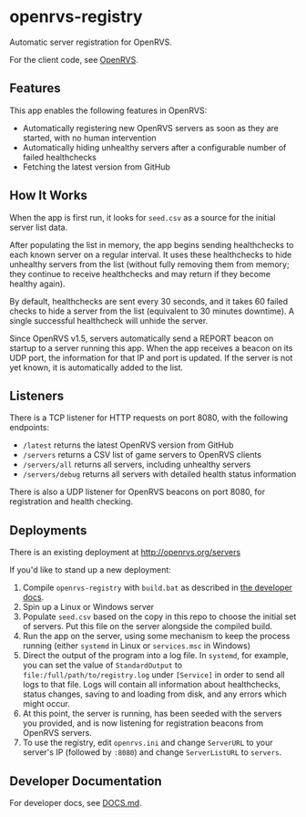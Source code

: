 # openrvs-registry

Automatic server registration for OpenRVS.

For the client code, see [OpenRVS](https://github.com/OpenRVS-devs/OpenRVS).

## Features

This app enables the following features in OpenRVS:

- Automatically registering new OpenRVS servers as soon as they are started, with no human intervention
- Automatically hiding unhealthy servers after a configurable number of failed healthchecks
- Fetching the latest version from GitHub

## How It Works

When the app is first run, it looks for `seed.csv` as a source for the initial
server list data.

After populating the list in memory, the app begins sending healthchecks to each
known server on a regular interval. It uses these healthchecks to hide unhealthy
servers from the list (without fully removing them from memory; they continue
to receive healthchecks and may return if they become healthy again).

By default, healthchecks are sent every 30 seconds, and it takes 60 failed
checks to hide a server from the list (equivalent to 30 minutes downtime). A
single successful healthcheck will unhide the server.

Since OpenRVS v1.5, servers automatically send a REPORT beacon on startup
to a server running this app. When the app receives a beacon on its
UDP port, the information for that IP and port is updated. If the server is not
yet known, it is automatically added to the list.

## Listeners

There is a TCP listener for HTTP requests on port 8080, with the following endpoints:
- `/latest` returns the latest OpenRVS version from GitHub
- `/servers` returns a CSV list of game servers to OpenRVS clients
- `/servers/all` returns all servers, including unhealthy servers
- `/servers/debug` returns all servers with detailed health status information

There is also a UDP listener for OpenRVS beacons on port 8080, for registration and health checking.

## Deployments

There is an existing deployment at http://openrvs.org/servers

If you'd like to stand up a new deployment:

1. Compile `openrvs-registry` with `build.bat` as described in [the developer
docs](DOCS.md).
1. Spin up a Linux or Windows server
1. Populate `seed.csv` based on the copy in this repo to choose the initial set
of servers. Put this file on the server alongside the compiled build.
1. Run the app on the server, using some mechanism to keep the process running
(either `systemd` in Linux or `services.msc` in Windows)
1. Direct the output of the program into a log file. In `systemd`, for example,
you can set the value of `StandardOutput` to `file:/full/path/to/registry.log`
under `[Service]` in order to send all logs to that file. Logs will contain all
information about healthchecks, status changes, saving to and loading from disk,
and any errors which might occur.
1. At this point, the server is running, has been seeded with the servers you
provided, and is now listening for registration beacons from OpenRVS servers.
1. To use the registry, edit `openrvs.ini` and change `ServerURL` to your
server's IP (followed by `:8080`) and change `ServerListURL` to `servers`.

## Developer Documentation

For developer docs, see [DOCS.md](DOCS.md).
